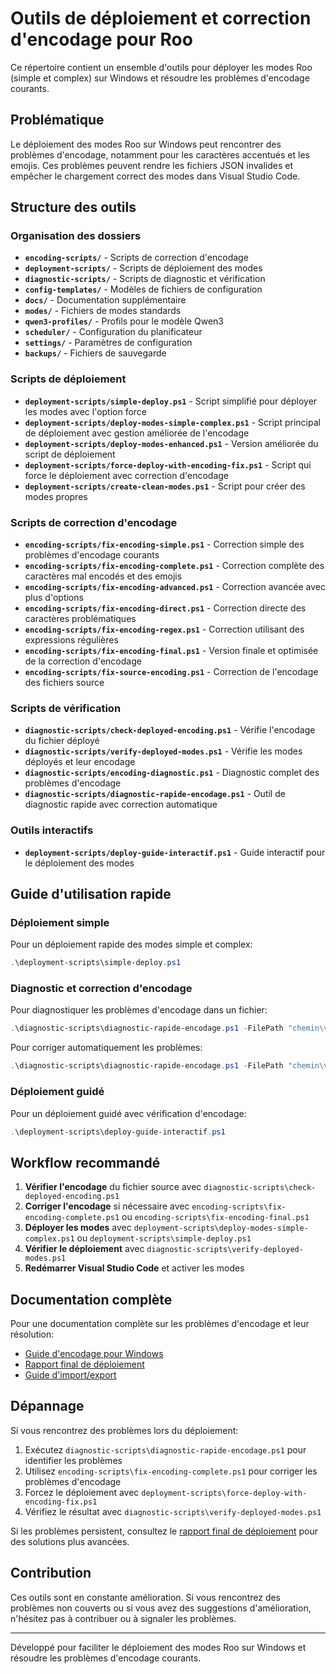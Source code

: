 ﻿# Outils de déploiement et correction d'encodage pour Roo

Ce répertoire contient un ensemble d'outils pour déployer les modes Roo (simple et complex) sur Windows et résoudre les problèmes d'encodage courants.

## Problématique

Le déploiement des modes Roo sur Windows peut rencontrer des problèmes d'encodage, notamment pour les caractères accentués et les emojis. Ces problèmes peuvent rendre les fichiers JSON invalides et empêcher le chargement correct des modes dans Visual Studio Code.

## Structure des outils

### Organisation des dossiers

- **`encoding-scripts/`** - Scripts de correction d'encodage
- **`deployment-scripts/`** - Scripts de déploiement des modes
- **`diagnostic-scripts/`** - Scripts de diagnostic et vérification
- **`config-templates/`** - Modèles de fichiers de configuration
- **`docs/`** - Documentation supplémentaire
- **`modes/`** - Fichiers de modes standards
- **`qwen3-profiles/`** - Profils pour le modèle Qwen3
- **`scheduler/`** - Configuration du planificateur
- **`settings/`** - Paramètres de configuration
- **`backups/`** - Fichiers de sauvegarde

### Scripts de déploiement

- **`deployment-scripts/simple-deploy.ps1`** - Script simplifié pour déployer les modes avec l'option force
- **`deployment-scripts/deploy-modes-simple-complex.ps1`** - Script principal de déploiement avec gestion améliorée de l'encodage
- **`deployment-scripts/deploy-modes-enhanced.ps1`** - Version améliorée du script de déploiement
- **`deployment-scripts/force-deploy-with-encoding-fix.ps1`** - Script qui force le déploiement avec correction d'encodage
- **`deployment-scripts/create-clean-modes.ps1`** - Script pour créer des modes propres

### Scripts de correction d'encodage

- **`encoding-scripts/fix-encoding-simple.ps1`** - Correction simple des problèmes d'encodage courants
- **`encoding-scripts/fix-encoding-complete.ps1`** - Correction complète des caractères mal encodés et des emojis
- **`encoding-scripts/fix-encoding-advanced.ps1`** - Correction avancée avec plus d'options
- **`encoding-scripts/fix-encoding-direct.ps1`** - Correction directe des caractères problématiques
- **`encoding-scripts/fix-encoding-regex.ps1`** - Correction utilisant des expressions régulières
- **`encoding-scripts/fix-encoding-final.ps1`** - Version finale et optimisée de la correction d'encodage
- **`encoding-scripts/fix-source-encoding.ps1`** - Correction de l'encodage des fichiers source

### Scripts de vérification

- **`diagnostic-scripts/check-deployed-encoding.ps1`** - Vérifie l'encodage du fichier déployé
- **`diagnostic-scripts/verify-deployed-modes.ps1`** - Vérifie les modes déployés et leur encodage
- **`diagnostic-scripts/encoding-diagnostic.ps1`** - Diagnostic complet des problèmes d'encodage
- **`diagnostic-scripts/diagnostic-rapide-encodage.ps1`** - Outil de diagnostic rapide avec correction automatique

### Outils interactifs

- **`deployment-scripts/deploy-guide-interactif.ps1`** - Guide interactif pour le déploiement des modes

## Guide d'utilisation rapide

### Déploiement simple

Pour un déploiement rapide des modes simple et complex:

```powershell
.\deployment-scripts\simple-deploy.ps1
```

### Diagnostic et correction d'encodage

Pour diagnostiquer les problèmes d'encodage dans un fichier:

```powershell
.\diagnostic-scripts\diagnostic-rapide-encodage.ps1 -FilePath "chemin\vers\fichier.json"
```

Pour corriger automatiquement les problèmes:

```powershell
.\diagnostic-scripts\diagnostic-rapide-encodage.ps1 -FilePath "chemin\vers\fichier.json" -Fix
```

### Déploiement guidé

Pour un déploiement guidé avec vérification d'encodage:

```powershell
.\deployment-scripts\deploy-guide-interactif.ps1
```

## Workflow recommandé

1. **Vérifier l'encodage** du fichier source avec `diagnostic-scripts\check-deployed-encoding.ps1`
2. **Corriger l'encodage** si nécessaire avec `encoding-scripts\fix-encoding-complete.ps1` ou `encoding-scripts\fix-encoding-final.ps1`
3. **Déployer les modes** avec `deployment-scripts\deploy-modes-simple-complex.ps1` ou `deployment-scripts\simple-deploy.ps1`
4. **Vérifier le déploiement** avec `diagnostic-scripts\verify-deployed-modes.ps1`
5. **Redémarrer Visual Studio Code** et activer les modes

## Documentation complète

Pour une documentation complète sur les problèmes d'encodage et leur résolution:

- [Guide d'encodage pour Windows](../docs/guides/guide-encodage-windows.md)
- [Rapport final de déploiement](../docs/rapports/rapport-final-deploiement-modes-windows.md)
- [Guide d'import/export](docs/guide-import-export.md)

## Dépannage

Si vous rencontrez des problèmes lors du déploiement:

1. Exécutez `diagnostic-scripts\diagnostic-rapide-encodage.ps1` pour identifier les problèmes
2. Utilisez `encoding-scripts\fix-encoding-complete.ps1` pour corriger les problèmes d'encodage
3. Forcez le déploiement avec `deployment-scripts\force-deploy-with-encoding-fix.ps1`
4. Vérifiez le résultat avec `diagnostic-scripts\verify-deployed-modes.ps1`

Si les problèmes persistent, consultez le [rapport final de déploiement](../docs/rapports/rapport-final-deploiement-modes-windows.md) pour des solutions plus avancées.

## Contribution

Ces outils sont en constante amélioration. Si vous rencontrez des problèmes non couverts ou si vous avez des suggestions d'amélioration, n'hésitez pas à contribuer ou à signaler les problèmes.

---

Développé pour faciliter le déploiement des modes Roo sur Windows et résoudre les problèmes d'encodage courants.
